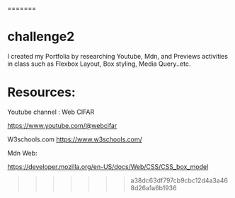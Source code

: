 =======
# challenge2
I created my Portfolia by
researching Youtube, Mdn, and Previews activities in class
such as Flexbox Layout, Box styling, Media Query..etc.

# Resources:
 Youtube channel : Web CIFAR 

https://www.youtube.com/@webcifar

W3schools.com
https://www.w3schools.com/

Mdn Web:

https://developer.mozilla.org/en-US/docs/Web/CSS/CSS_box_model
>>>>>>> a38dc63df797cb9cbc12d4a3a468d26a1a6b1936
